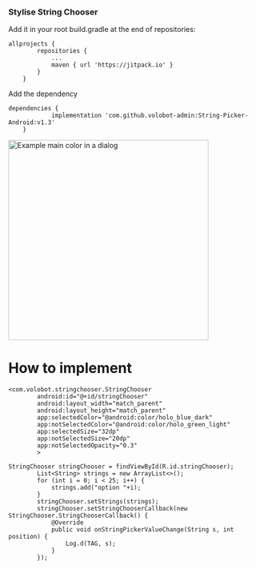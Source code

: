 ### Stylise String Chooser

Add it in your root build.gradle at the end of repositories:

```
allprojects {
		repositories {
			...
			maven { url 'https://jitpack.io' }
		}
	}
```

Add the dependency
```
dependencies {
	        implementation 'com.github.volobot-admin:String-Picker-Android:v1.3'
	}
```

<img title="Example main color in a dialog" src="https://raw.githubusercontent.com/volobot-admin/String-Picker-Android/master/screenshot-1561442914285.jpg?raw=true" width="400" />

# How to implement
```
<com.volobot.stringchooser.StringChooser
        android:id="@+id/stringChooser"
        android:layout_width="match_parent"
        android:layout_height="match_parent"
        app:selectedColor="@android:color/holo_blue_dark"
        app:notSelectedColor="@android:color/holo_green_light"
        app:selectedSize="32dp"
        app:notSelectedSize="20dp"
        app:notSelectedOpacity="0.3"
        >
```
```
StringChooser stringChooser = findViewById(R.id.stringChooser);
        List<String> strings = new ArrayList<>();
        for (int i = 0; i < 25; i++) {
            strings.add("option "+i);
        }
        stringChooser.setStrings(strings);
        stringChooser.setStringChooserCallback(new StringChooser.StringChooserCallback() {
            @Override
            public void onStringPickerValueChange(String s, int position) {
                Log.d(TAG, s);
            }
        });
```
